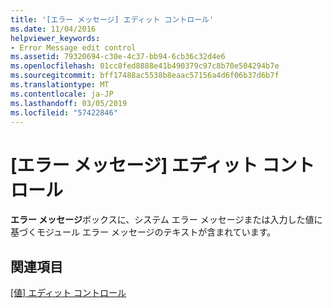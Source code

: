 ```yaml
---
title: '[エラー メッセージ] エディット コントロール'
ms.date: 11/04/2016
helpviewer_keywords:
- Error Message edit control
ms.assetid: 79320694-c30e-4c37-bb94-6cb36c32d4e6
ms.openlocfilehash: 01cc8fed8888e41b490379c97c8b70e504294b7e
ms.sourcegitcommit: bff17488ac5538b8eaac57156a4d6f06b37d6b7f
ms.translationtype: MT
ms.contentlocale: ja-JP
ms.lasthandoff: 03/05/2019
ms.locfileid: "57422846"
---
```

# <a name="error-message-edit-control"></a>[エラー メッセージ] エディット コントロール

**エラー メッセージ**ボックスに、システム エラー メッセージまたは入力した値に基づくモジュール エラー メッセージのテキストが含まれています。

## <a name="see-also"></a>関連項目

[[値] エディット コントロール](../../build/reference/value-edit-control.md)
